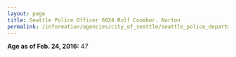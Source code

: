 ```yaml
---
layout: page
title: Seattle Police Officer 6024 Rolf Coomber. Norton
permalink: /information/agencies/city_of_seattle/seattle_police_department/copbook/6024/
---
```


**Age as of Feb. 24, 2016:** 47
